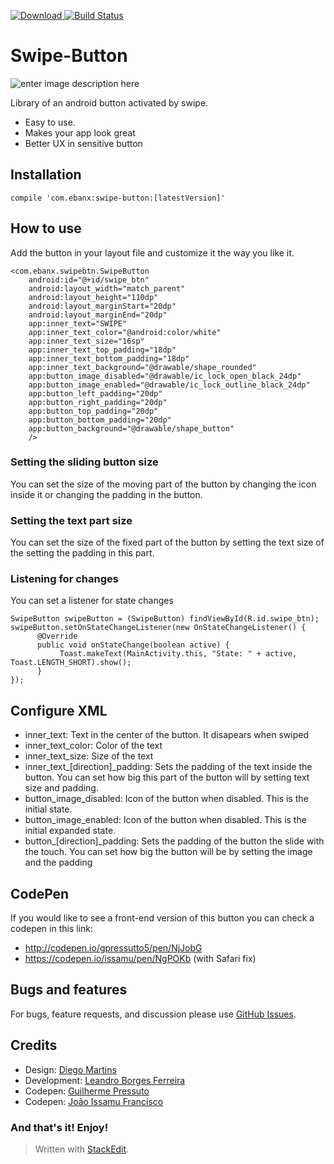 [ ![Download](https://api.bintray.com/packages/ebanx/maven/swipe-button/images/download.svg) ](https://bintray.com/ebanx/maven/swipe-button/_latestVersion) [![Build Status](https://travis-ci.org/ebanx/swipe-button.svg?branch=master)](https://travis-ci.org/ebanx/swipe-button)

# Swipe-Button


![enter image description here](https://lh3.googleusercontent.com/-pG1QBfiSaIo/WSbswf9TR8I/AAAAAAAAACQ/BITTeBVyhvQHM5o2hTW7x4qsbfW3OJbCQCLcB/s0/button+movie.gif "button movie.gif")

Library of an android button activated by swipe. 

- Easy to use. 
- Makes your app look great
- Better UX in sensitive button


## Installation

    compile 'com.ebanx:swipe-button:[latestVersion]'

## How to use

Add the button in your layout file and customize it the way you like it.

    <com.ebanx.swipebtn.SwipeButton
        android:id="@+id/swipe_btn"
        android:layout_width="match_parent"
        android:layout_height="110dp"
        android:layout_marginStart="20dp"
        android:layout_marginEnd="20dp"
        app:inner_text="SWIPE"
        app:inner_text_color="@android:color/white"
        app:inner_text_size="16sp"
        app:inner_text_top_padding="18dp"
        app:inner_text_bottom_padding="18dp"
        app:inner_text_background="@drawable/shape_rounded"
        app:button_image_disabled="@drawable/ic_lock_open_black_24dp"
        app:button_image_enabled="@drawable/ic_lock_outline_black_24dp"
        app:button_left_padding="20dp"
        app:button_right_padding="20dp"
        app:button_top_padding="20dp"
        app:button_bottom_padding="20dp"
        app:button_background="@drawable/shape_button"
        />
### Setting the sliding button size
You can set the size of the moving part of the button by changing the icon inside it or changing the padding in the button.

### Setting the text part size
You can set the size of the fixed part of the button by setting the text size of the setting the padding in this part.

### Listening for changes
You can set a listener for state changes

    SwipeButton swipeButton = (SwipeButton) findViewById(R.id.swipe_btn);
    swipeButton.setOnStateChangeListener(new OnStateChangeListener() {
          @Override 
          public void onStateChange(boolean active) {
               Toast.makeText(MainActivity.this, "State: " + active, Toast.LENGTH_SHORT).show();
          } 
    }); 

## Configure XML

 - inner_text: Text in the center of the button. It disapears when swiped
 - inner_text_color: Color of the text
 - inner_text_size: Size of the text
 - inner_text_[direction]_padding: Sets the padding of the text inside the button. You can set how big this part of the button will by setting text size and padding.
 - button_image_disabled: Icon of the button when disabled. This is the initial state. 
 - button_image_enabled: Icon of the button when disabled. This is the initial expanded state. 
 - button_[direction]_padding: Sets the padding of the button the slide with the touch. You can set how big the button will be by setting the image and the padding

## CodePen
If you would like to see a front-end version of this button you can check a codepen in this link:

 - http://codepen.io/gpressutto5/pen/NjJobG
 - https://codepen.io/issamu/pen/NgPOKb (with Safari fix)

## Bugs and features
For bugs, feature requests, and discussion please use [GitHub Issues](https://github.com/ebanx/swipe-button/issues).

## Credits

 - Design: [Diego Martins](https://dribbble.com/diegomartins) 
 - Development: [Leandro Borges Ferreira](https://github.com/leandroBorgesFerreira)
 - Codepen: [Guilherme Pressuto](https://github.com/gpressutto5)
 - Codepen: [João Issamu Francisco](https://github.com/joaoissamu)

### And that's it! Enjoy!

> Written with [StackEdit](https://stackedit.io/).
